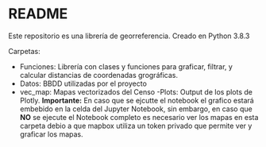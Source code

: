# README
Este repositorio es una librería de georreferencia. Creado en Python 3.8.3

Carpetas:
- Funciones: Librería con clases y funciones para graficar, filtrar, y calcular distancias de coordenadas grográficas.
- Datos: BBDD utilizadas por el proyecto
- vec_map: Mapas vectorizados del Censo
-Plots: Output de los plots de Plotly. **Importante:** En caso que se ejcutte el notebook el grafico estará embebido en la celda del Jupyter Notebook, sin embargo, en caso que **NO** se ejecute el Notebook completo es necesario ver los mapas en esta carpeta debio a que mapbox utiliza un token privado que permite ver y graficar los mapas. 



